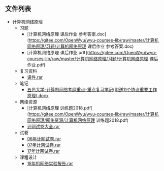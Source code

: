
## 文件列表

- 计算机网络原理
    - 习题
        - [计算机网络原理 课后作业 参考答案.doc](https://gitee.com/OpenWyu/wyu-courses-lib/raw/master/计算机网络原理/习题/计算机网络原理 课后作业 参考答案.doc)
        - [计算机网络原理 课后作业.pdf](https://gitee.com/OpenWyu/wyu-courses-lib/raw/master/计算机网络原理/习题/计算机网络原理 课后作业.pdf)
    - 复习资料
        - [课件.rar](https://gitee.com/OpenWyu/wyu-courses-lib/raw/master/计算机网络原理/复习资料/课件.rar)
    - 笔记
        - [五邑大学-计算机网络考纲重点-重点复习笔记(附送11个协议重要工作原理).docx](https://gitee.com/OpenWyu/wyu-courses-lib/raw/master/计算机网络原理/笔记/五邑大学-计算机网络考纲重点-重点复习笔记(附送11个协议重要工作原理).docx)
    - 网络资源
        - [计算机网络原理 训练题2018.pdf](https://gitee.com/OpenWyu/wyu-courses-lib/raw/master/计算机网络原理/网络资源/计算机网络原理 训练题2018.pdf)
        - [计网试卷大全.rar](https://gitee.com/OpenWyu/wyu-courses-lib/raw/master/计算机网络原理/网络资源/计网试卷大全.rar)
    - 试卷
        - [06年计网试卷.rar](https://gitee.com/OpenWyu/wyu-courses-lib/raw/master/计算机网络原理/试卷/06年计网试卷.rar)
        - [07年计网试卷.rar](https://gitee.com/OpenWyu/wyu-courses-lib/raw/master/计算机网络原理/试卷/07年计网试卷.rar)
        - [17年计网试卷.rar](https://gitee.com/OpenWyu/wyu-courses-lib/raw/master/计算机网络原理/试卷/17年计网试卷.rar)
    - 课程设计
        - [18年机网络实验报告.rar](https://gitee.com/OpenWyu/wyu-courses-lib/raw/master/计算机网络原理/课程设计/18年机网络实验报告.rar)
